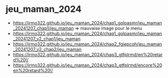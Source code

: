 # jeu_maman_2024

- https://irmo322.github.io/jeu_maman_2024/chap1_golpasmr/jeu_maman_20241207_chap1/jeu_maman => mauvaise image pour le menu
- https://irmo322.github.io/jeu_maman_2024/chap1_golpasmr/jeu_maman_20241207_v2_chap1/jeu_maman
- https://irmo322.github.io/jeu_maman_2024/chap2_fgiepcoh/jeu_maman_20241207_v2_chap2/jeu_maman
- https://irmo322.github.io/jeu_maman_2024/chap3_gtfplrmd/en%20retard%20!/
- https://irmo322.github.io/jeu_maman_2024/chap3_gtfplrmd/encore%20en%20retard%20!/
